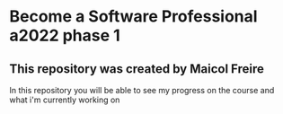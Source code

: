 # Become a Software Professional a2022 phase 1
## This repository was created by Maicol Freire
In this repository you will be able to see my progress on the course and what i'm currently working on